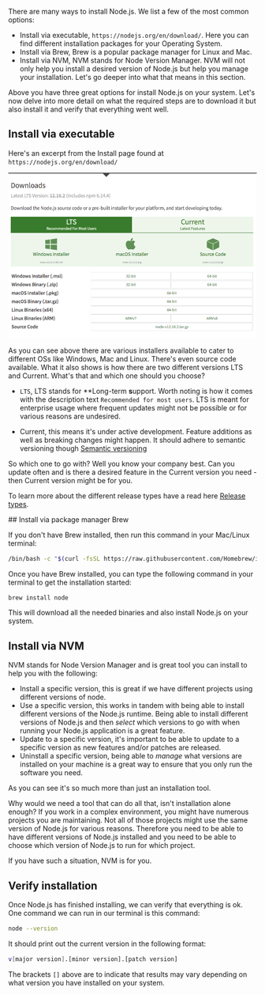 There are many ways to install Node.js. We list a few of the most common options:

- Install via executable, `https://nodejs.org/en/download/`. Here you can find different installation packages for your Operating System.
- Install via Brew, Brew is a popular package manager for Linux and Mac.
- Install via NVM, NVM stands for Node Version Manager. NVM will not only help you install a desired version of Node.js but help you manage your installation. Let's go deeper into what that means in this section.

Above you have three great options for install Node.js on your system. Let's now delve into more detail on what the required steps are to download it but also install it and verify that everything went well.

## Install via executable

Here's an excerpt from the Install page found at `https://nodejs.org/en/download/`

![Install page](../media/nodejs-install-page.png)

As you can see above there are various installers available to cater to different OSs like Windows, Mac and Linux. There's even source code available. What it also shows is how there are two different versions LTS and Current. What's that and which one should you choose?

- `LTS`, LTS stands for **Long-term **s**upport. Worth noting is how it comes with the description text `Recommended for most users`. LTS is meant for enterprise usage where frequent updates might not be possible or for various reasons are undesired.

- Current, this means it's under active development. Feature additions as well as breaking changes might happen. It should adhere to semantic versioning though [Semantic versioning](https://semver.org/)

So which one to go with? Well you know your company best. Can you update often and is there a desired feature in the Current version you need - then Current version might be for you.

To learn more about the different release types have a read here [Release types](https://github.com/nodejs/node#release-types).

## Install via package manager Brew

If you don't have Brew installed, then run this command in your Mac/Linux terminal:

```bash
/bin/bash -c "$(curl -fsSL https://raw.githubusercontent.com/Homebrew/install/master/install.sh)"
```

Once you have Brew installed, you can type the following command in your terminal to get the installation started:

```bash
brew install node
```

This will download all the needed binaries and also install Node.js on your system.

## Install via NVM

NVM stands for Node Version Manager and is great tool you can install to help you with the following:

- Install a specific version, this is great if we have different projects using different versions of node.
- Use a specific version, this works in tandem with being able to install different versions of the Node.js runtime. Being able to install different versions of Node.js and then *select* which versions to go with when running your Node.js application is a great feature.
- Update to a specific version, it's important to be able to update to a specific version as new features and/or patches are released.
- Uninstall a specific version, being able to *manage* what versions are installed on your machine is a great way to ensure that you only run the software you need.

As you can see it's so much more than just an installation tool.

Why would we need a tool that can do all that, isn't installation alone enough? If you work in a complex environment, you might have numerous projects you are maintaining. Not all of those projects might use the same version of Node.js for various reasons. Therefore you need to be able to have different versions of Node.js installed and you need to be able to choose which version of Node.js to run for which project.

If you have such a situation, NVM is for you.

## Verify installation

Once Node.js has finished installing, we can verify that everything is ok. One command we can run in our terminal is this command:

```bash
node --version
```

It should print out the current version in the following format:

```bash
v[major version].[minor version].[patch version]
```

The brackets `[]` above are to indicate that results may vary depending on what version you have installed on your system.
